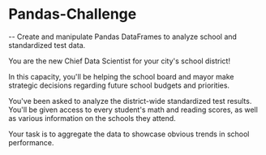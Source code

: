# Pandas-Challenge

-- Create and manipulate Pandas DataFrames to analyze school and standardized test data.

You are the new Chief Data Scientist for your city's school district!

In this capacity, you'll be helping the school board and mayor make strategic decisions regarding future school budgets and priorities.

You've been asked to analyze the district-wide standardized test results. You'll be given access to every student's math and reading scores, as well as various information on the schools they attend. 

Your task is to aggregate the data to showcase obvious trends in school performance.
